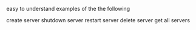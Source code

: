 easy to understand examples of the the following 

create server 
shutdown server 
restart server
delete server 
get all servers 

